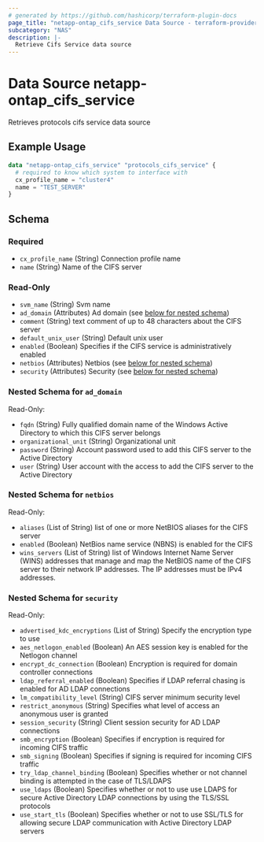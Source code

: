 ```yaml
---
# generated by https://github.com/hashicorp/terraform-plugin-docs
page_title: "netapp-ontap_cifs_service Data Source - terraform-provider-netapp-ontap"
subcategory: "NAS"
description: |-
  Retrieve Cifs Service data source
---
```


# Data Source netapp-ontap_cifs_service

Retrieves protocols cifs service data source

## Example Usage
```terraform
data "netapp-ontap_cifs_service" "protocols_cifs_service" {
  # required to know which system to interface with
  cx_profile_name = "cluster4"
  name = "TEST_SERVER"
}
```

<!-- schema generated by tfplugindocs -->
## Schema

### Required

- `cx_profile_name` (String) Connection profile name
- `name` (String) Name of the CIFS server

### Read-Only
- `svm_name` (String) Svm name
- `ad_domain` (Attributes) Ad domain (see [below for nested schema](#nestedatt--ad_domain))
- `comment` (String) text comment of up to 48 characters about the CIFS server
- `default_unix_user` (String) Default unix user
- `enabled` (Boolean) Specifies if the CIFS service is administratively enabled
- `netbios` (Attributes) Netbios (see [below for nested schema](#nestedatt--netbios))
- `security` (Attributes) Security (see [below for nested schema](#nestedatt--security))

<a id="nestedatt--ad_domain"></a>
### Nested Schema for `ad_domain`

Read-Only:

- `fqdn` (String) Fully qualified domain name of the Windows Active Directory to which this CIFS server belongs
- `organizational_unit` (String) Organizational unit
- `password` (String) Account password used to add this CIFS server to the Active Directory
- `user` (String) User account with the access to add the CIFS server to the Active Directory


<a id="nestedatt--netbios"></a>
### Nested Schema for `netbios`

Read-Only:

- `aliases` (List of String) list of one or more NetBIOS aliases for the CIFS server
- `enabled` (Boolean) NetBios name service (NBNS) is enabled for the CIFS
- `wins_servers` (List of String) list of Windows Internet Name Server (WINS) addresses that manage and map the NetBIOS name of the CIFS server to their network IP addresses. The IP addresses must be IPv4 addresses.


<a id="nestedatt--security"></a>
### Nested Schema for `security`

Read-Only:

- `advertised_kdc_encryptions` (List of String) Specify the encryption type to use
- `aes_netlogon_enabled` (Boolean) An AES session key is enabled for the Netlogon channel
- `encrypt_dc_connection` (Boolean) Encryption is required for domain controller connections
- `ldap_referral_enabled` (Boolean) Specifies if LDAP referral chasing is enabled for AD LDAP connections
- `lm_compatibility_level` (String) CIFS server minimum security level
- `restrict_anonymous` (String) Specifies what level of access an anonymous user is granted
- `session_security` (String) Client session security for AD LDAP connections
- `smb_encryption` (Boolean) Specifies if encryption is required for incoming CIFS traffic
- `smb_signing` (Boolean) Specifies if signing is required for incoming CIFS traffic
- `try_ldap_channel_binding` (Boolean) Specifies whether or not channel binding is attempted in the case of TLS/LDAPS
- `use_ldaps` (Boolean) Specifies whether or not to use use LDAPS for secure Active Directory LDAP connections by using the TLS/SSL protocols
- `use_start_tls` (Boolean) Specifies whether or not to use SSL/TLS for allowing secure LDAP communication with Active Directory LDAP servers


